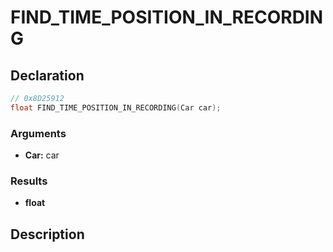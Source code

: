 # FIND_TIME_POSITION_IN_RECORDING

## Declaration
```cpp
// 0x8D25912
float FIND_TIME_POSITION_IN_RECORDING(Car car);
```

### Arguments
- **Car:** car

### Results
- **float**

## Description
